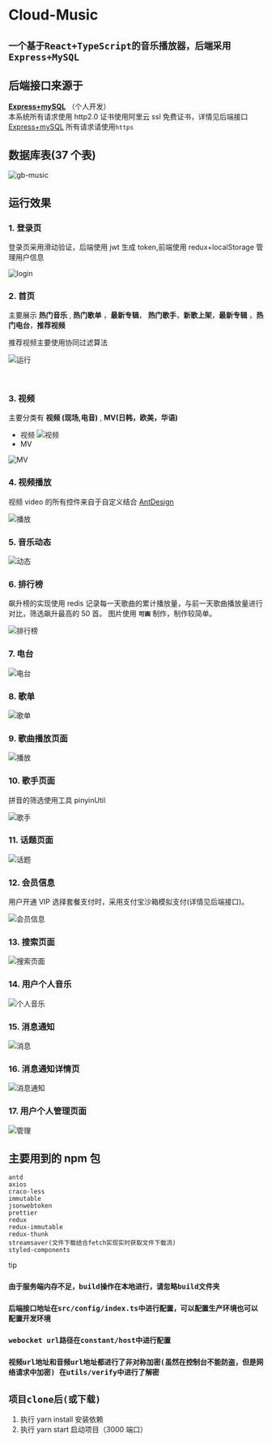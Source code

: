 # Cloud-Music

## **`一个基于React+TypeScript的音乐播放器，后端采用Express+MySQL`**<br/>

## 后端接口来源于

**[Express+mySQL](https://github.com/Bug-codergb/gb-music-be.git)** （个人开发） <br/>
本系统所有请求使用 http2.0 证书使用阿里云 ssl 免费证书，详情见后端接口[Express+mySQL](https://github.com/Bug-codergb/gb-music-be.git)
所有请求请使用`https`

## 数据库表(37 个表)

![gb-music](https://wx4.sinaimg.cn/large/008asUO8ly1h1ilz7vgpmj31fj0o8npd.jpg)

## 运行效果

### 1. **登录页**

登录页采用滑动验证，后端使用 jwt 生成 token,前端使用 redux+localStorage 管理用户信息

![login](https://wx4.sinaimg.cn/large/008asUO8ly1h1imj4cgnyj31h90ps1kx.jpg)

### 2. **首页**

主要展示 **热门音乐** , **热门歌单** ，**最新专辑**，
**热门歌手**，**新歌上架**，**最新专辑** ，**热门电台**，**推荐视频** <br/>

推荐视频主要使用协同过滤算法

![运行](https://wx2.sinaimg.cn/large/008asUO8ly1h1imkkl277g31gl0r87ww.gif)

<br/>

### 3. **视频**

主要分类有 **视频 (现场,电音)** , **MV(日韩，欧美，华语)** <br/>

- 视频
  ![视频](https://wx1.sinaimg.cn/large/008asUO8ly1h1imjke4ghj31hc0q1no8.jpg)
  <br/>
- MV

![MV](https://wx3.sinaimg.cn/large/008asUO8ly1h1imj6k109j31hc0pwh9x.jpg)

### 4. **视频播放** <br/>

视频 video 的所有控件来自于自定义结合 [AntDesign](https://ant.design/index-cn)

![播放](https://wx4.sinaimg.cn/large/008asUO8ly1h1imji9ijoj31ha0px7jl.jpg) <br/>

### 5. **音乐动态** <br/>

![动态](https://wx3.sinaimg.cn/large/008asUO8ly1h1imj8ctkkj31hc0pwgzi.jpg)

### 6. **排行榜**

飙升榜的实现使用 redis 记录每一天歌曲的累计播放量，与前一天歌曲播放量进行对比，筛选飙升最高的 50 首。
图片使用 **`可画`** 制作，制作较简单。

![排行榜](https://wx3.sinaimg.cn/large/008asUO8ly1h1imjgorpyj31hc0pw4d0.jpg) <br/>

### 7. **电台**

![电台](https://wx4.sinaimg.cn/large/008asUO8ly1h1imj7jar3j31hc0pwk4h.jpg)

### 8. **歌单**

![歌单](https://wx3.sinaimg.cn/large/008asUO8ly1h1imjax7kjj31hc0r77wh.jpg)

### 9. **歌曲播放页面**

![播放](https://wx1.sinaimg.cn/large/008asUO8ly1h1imjblc2wj31h80pwdr7.jpg)

### 10. **歌手页面**

拼音的筛选使用工具 pinyinUtil

![歌手](https://wx2.sinaimg.cn/large/008asUO8ly1h1imjemdpjj31hc0q04o0.jpg)

### 11. **话题页面**

![话题](https://wx3.sinaimg.cn/large/008asUO8ly1h1imjfnhypj31hc0pvk47.jpg)

### 12. **会员信息**

用户开通 VIP 选择套餐支付时，采用支付宝沙箱模拟支付(详情见后端接口)。

![会员信息](https://wx4.sinaimg.cn/large/008asUO8ly1h1imjg4lhej31hc0pu7c1.jpg)

### 13. **搜索页面**

![搜索页面](https://wx3.sinaimg.cn/large/008asUO8ly1h1imkl9cmzj31hc0pugwb.jpg)

### 14. **用户个人音乐**

![个人音乐](https://wx2.sinaimg.cn/large/008asUO8ly1h1imklxob1j31hc0psaly.jpg)

### 15. **消息通知**

![消息](https://wx3.sinaimg.cn/large/008asUO8ly1h1imknosfyj31ha0pw1d3.jpg)

### 16. **消息通知详情页**

![消息通知](https://wx2.sinaimg.cn/large/008asUO8ly1h1imkolax3j31hb0pvtow.jpg)

### 17. **用户个人管理页面**

![管理](https://wx2.sinaimg.cn/large/008asUO8ly1h1imkp7nn3j31h90pwwon.jpg)

## 主要用到的 npm 包

```
antd
axios
craco-less
immutable
jsonwebtoken
prettier
redux
redux-immutable
redux-thunk
streamsaver(文件下载结合fetch实现实时获取文件下载流)
styled-components
```

tip

### `由于服务端内存不足，build操作在本地进行，请忽略build文件夹`

### `后端接口地址在src/config/index.ts中进行配置，可以配置生产环境也可以配置开发环境`

### `webocket url路径在constant/host中进行配置`

### `视频url地址和音频url地址都进行了非对称加密(虽然在控制台不能防盗，但是网络请求中加密) 在utils/verify中进行了解密`

## **`项目clone后(或下载)`**

1. 执行 yarn install 安装依赖
2. 执行 yarn start 启动项目（3000 端口）
